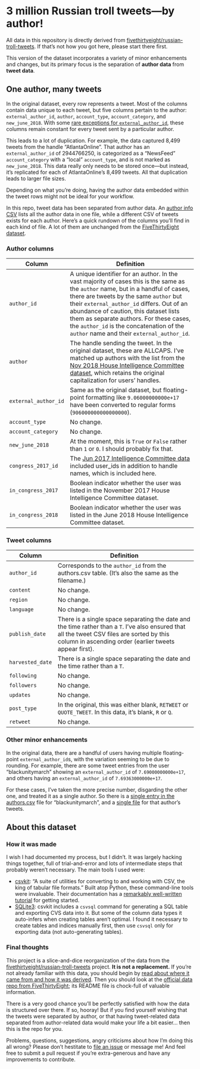 # 3 million Russian troll tweets—by author!

All data in this repository is directly derived from [fivethirtyeight/russian-troll-tweets](https://github.com/fivethirtyeight/russian-troll-tweets/). If that’s not how you got here, please start there first.

This version of the dataset incorporates a variety of minor enhancements and changes, but its primary focus is the separation of **author data** from **tweet data**.

## One author, many tweets
In the original dataset, every row represents a tweet. Most of the columns contain data unique to each tweet, but five columns pertain to the author: `external_author_id`, `author`, `account_type`, `account_category`, and `new_june_2018`. With some [rare exceptions for `external_author_id`](https://github.com/fivethirtyeight/russian-troll-tweets/issues/16), these columns remain constant for every tweet sent by a particular author.

This leads to a lot of duplication. For example, the data captured 8,499 tweets from the handle “AtlantaOnline”. That author has an `external_author_id` of 2944766250, is categorized as a “NewsFeed” `account_category` with a “local” `account_type`, and is not marked as `new_june_2018`. This data really only needs to be stored once—but instead, it’s replicated for each of AtlantaOnline’s 8,499 tweets. All that duplication leads to larger file sizes.

Depending on what you’re doing, having the author data embedded within the tweet rows might not be ideal for your workflow.

In this repo, tweet data has been separated from author data. An [author info CSV](https://github.com/bet4a/russian-troll-tweets-by-author/blob/master/authors.csv) lists all the author data in one file, while a different CSV of tweets exists for each author. Here’s a quick rundown of the columns you’ll find in each kind of file. A lot of them are unchanged from the [FiveThirtyEight dataset](https://github.com/fivethirtyeight/russian-troll-tweets/).

### Author columns
|Column|Definition|
|----|----|
|`author_id`|A unique identifier for an author. In the vast majority of cases this is the same as the `author` name, but in a handful of cases, there are tweets by the same `author` but their `external_author_id` differs. Out of an abundance of caution, this dataset lists them as separate authors. For these cases, the `author_id` is the concatenation of the `author` name and their `external_author_id`.
|`author`| The handle sending the tweet. In the original dataset, these are ALLCAPS. I’ve matched up authors with the list from the [Nov 2018 House Intelligence Committee dataset](https://democrats-intelligence.house.gov/uploadedfiles/ira_handles_june_2018.pdf), which retains the original capitalization for users’ handles.
|`external_author_id`|Same as the original dataset, but floating-point formatting like `9.06000000000e+17` have been converted to regular forms (`906000000000000000`).
|`account_type`|No change.
|`account_category`| No change.
|`new_june_2018`| At the moment, this is `True` or `False` rather than `1` or `0`. I should probably fix that.
|`congress_2017_id`| The [Jun 2017 Intelligence Committee data](https://democrats-intelligence.house.gov/uploadedfiles/exhibit_b.pdf) included user_ids in addition to handle names, which is included here.
|`in_congress_2017`| Boolean indicator whether the user was listed in the November 2017 House Intelligence Committee dataset.
|`in_congress_2018`| Boolean indicator whether the user was listed in the June 2018 House Intelligence Committee dataset.

### Tweet columns
|Column|Definition|
|----|----|
|`author_id`|Corresponds to the `author_id` from the authors.csv table. (It’s also the same as the filename.)
|`content`| No change.
|`region`| No change.
|`language`| No change.
|`publish_date`| There is a single space separating the date and the time rather than a `T`. I’ve also ensured that all the tweet CSV files are sorted by this column in ascending order (earlier tweets appear first).
|`harvested_date`| There is a single space separating the date and the time rather than a `T`.
|`following`|No change.
|`followers`|No change.
|`updates`|No change.
|`post_type`|In the original, this was either blank, `RETWEET` or `QUOTE_TWEET`. In this data, it’s blank, `R` or `Q`.
|`retweet`|No change.

### Other minor enhancements
In the original data, there are a handful of users having multiple floating-point `external_author_id`s, with the variation seeming to be due to rounding. For example, there are some tweet entries from the user “blackunitymarch” showing an `external_author_id` of `7.69000000000e+17`, and others having an `external_author_id` of `7.69363000000e+17`.

For these cases, I’ve taken the more precise number, disgarding the other one, and treated it as a single author. So there is a [single entry in the authors.csv](https://github.com/bet4a/russian-troll-tweets-by-author/blob/master/authors.csv#L415) file for “blackunitymarch”, and a [single file](https://github.com/bet4a/russian-troll-tweets-by-author/blob/master/B/blackunitymarch.csv) for that author’s tweets.

## About this dataset
### How it was made
I wish I had documented my process, but I didn’t. It was largely hacking things together, full of trial-and-error and lots of intermediate steps that probably weren’t necessary. The main tools I used were:

* [csvkit](https://github.com/wireservice/csvkit): “A suite of utilities for converting to and working with CSV, the king of tabular file formats.” Built atop Python, these command-line tools were invaluable. Their documentation has a [remarkably well-written tutorial](https://csvkit.readthedocs.io/en/1.0.3/tutorial.html) for getting started.
* [SQLite3](https://www.sqlite.org/index.html): csvkit includes a `csvsql` command for generating a SQL table and exporting CVS data into it. But some of the column data types it auto-infers when creating tables aren’t optimal. I found it necessary to create tables and indices manually first, then use `csvsql` only for exporting data (not auto-generating tables).

### Final thoughts
This project is a slice-and-dice reorganization of the data from the [fivethirtyeight/russian-troll-tweets](https://github.com/fivethirtyeight/russian-troll-tweets/) project. **It is not a replacement.** If you’re not already familiar with this data, you should begin by [read about where it came from and how it was derived](https://fivethirtyeight.com/features/why-were-sharing-3-million-russian-troll-tweets/). Then you should look at the [official data repo from FiveThirtyEight](https://github.com/fivethirtyeight/russian-troll-tweets/); its README file is chock-full of valuable information.

There is a very good chance you’ll be perfectly satisfied with how the data is structured over there. If so, hooray! But if you find yourself wishing that the tweets were separated by author, or that having tweet-related data separated from author-related data would make your life a bit easier… then this is the repo for you.

Problems, questions, suggestions, angry criticisms about how I’m doing this all wrong? Please don’t hestitate to [file an issue](https://github.com/bet4a/russian-troll-tweets-by-author/issues/new) or message me! And feel free to submit a pull request if you’re extra-generous and have any improvements to contribute.
